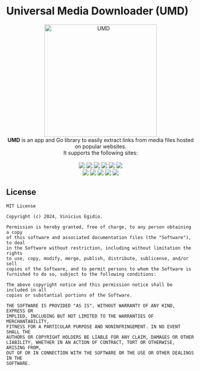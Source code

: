 # Universal Media Downloader (UMD)

<p align="center">
<img src="https://raw.githubusercontent.com/vegidio/umd/refs/heads/main/assets/icon.avif" width="300" alt="UMD"/>
<br/>
<strong>UMD</strong> is an app and Go library to easily extract links from media files hosted on popular websites.
<br/>
It supports the following sites:
<br/><br/>
<a href="https://bunkr.cr" target="_blank"><img src="https://img.shields.io/badge/Bunkr-7C3AED?&style=for-the-badge&logo=picardsurgeles&logoColor=white"/></a>
<a href="https://coomer.st" target="_blank"><img src="https://img.shields.io/badge/Coomer-1392F4?&style=for-the-badge&logo=onlyfans&logoColor=white"/></a>
<a href="https://cyberdrop.me" target="_blank"><img src="https://img.shields.io/badge/Cyberdrop-FE41BE?&style=for-the-badge&logo=sunrise&logoColor=white"/></a>
<a href="https://fapello.com" target="_blank"><img src="https://img.shields.io/badge/Fapello-FF647C?&style=for-the-badge&logo=favro&logoColor=white"/></a>
<a href="https://imaglr.com" target="_blank"><img src="https://img.shields.io/badge/Imaglr-0A3257?&style=for-the-badge&logo=quizlet&logoColor=white"/></a>
<a href="https://jpg6.su" target="_blank"><img src="https://img.shields.io/badge/JpgFish-E97B1D?&style=for-the-badge&logo=fishshell&logoColor=white"/></a>
<br>
<a href="https://kemono.cr" target="_blank"><img src="https://img.shields.io/badge/Kemono-E6712F?&style=for-the-badge&logo=keystone&logoColor=white"/></a>
<a href="https://reddit.com" target="_blank"><img src="https://img.shields.io/badge/Reddit-FF4500?&style=for-the-badge&logo=reddit&logoColor=white"/></a>
<a href="https://redgifs.com" target="_blank"><img src="https://img.shields.io/badge/RedGifs-D70002?&style=for-the-badge&logo=codeigniter&logoColor=white"/></a>
<a href="https://saint2.su" target="_blank"><img src="https://img.shields.io/badge/Saint-6F1212?&style=for-the-badge&logo=codecov&logoColor=white"/></a>
<a href="https://simpcity.cr" target="_blank"><img src="https://img.shields.io/badge/SimpCity-3CB8C6?&style=for-the-badge&logo=wikiversity&logoColor=white"/></a>
</p>

## License

```
MIT License

Copyright (c) 2024, Vinicius Egidio.

Permission is hereby granted, free of charge, to any person obtaining a copy
of this software and associated documentation files (the "Software"), to deal
in the Software without restriction, including without limitation the rights
to use, copy, modify, merge, publish, distribute, sublicense, and/or sell
copies of the Software, and to permit persons to whom the Software is
furnished to do so, subject to the following conditions:

The above copyright notice and this permission notice shall be included in all
copies or substantial portions of the Software.

THE SOFTWARE IS PROVIDED "AS IS", WITHOUT WARRANTY OF ANY KIND, EXPRESS OR
IMPLIED, INCLUDING BUT NOT LIMITED TO THE WARRANTIES OF MERCHANTABILITY,
FITNESS FOR A PARTICULAR PURPOSE AND NONINFRINGEMENT. IN NO EVENT SHALL THE
AUTHORS OR COPYRIGHT HOLDERS BE LIABLE FOR ANY CLAIM, DAMAGES OR OTHER
LIABILITY, WHETHER IN AN ACTION OF CONTRACT, TORT OR OTHERWISE, ARISING FROM,
OUT OF OR IN CONNECTION WITH THE SOFTWARE OR THE USE OR OTHER DEALINGS IN THE
SOFTWARE.
```
